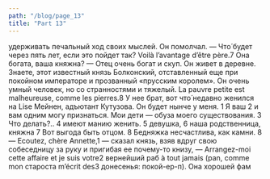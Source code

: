 ```yaml
---
path: "/blog/page_13"
title: "Part 13"
---
```


удерживать печальный ход своих мыслей. Он помолчал.
— Что́ будет через пять лет, если это пойдет так? Voilà l’avantage d’être père.7 Она богата, ваша княжна?
— Отец очень богат и скуп. Он живет в деревне. Знаете, этот известный князь Болконский, отставленный еще при покойном императоре и прозванный «прусским королем». Он очень умный человек, но со странностями и тяжелый. La pauvre petite est malheureuse, comme les pierres.8 У нее брат, вот что́ недавно женился на Lise Мейнен, адъютант Кутузова. Он будет нынче у меня.
1 Я ваш
2 и вам одним могу признаться. Мои дети — обуза моего существования.
3 Что делать?..
4 имеют манию женить.
5 девушка,
6 наша родственница, княжна
7 Вот выгода быть отцом.
8 Бедняжка несчастлива, как камни.
8— Ecoutez, chère Annette,1 — сказал князь, взяв вдруг свою собеседницу за руку и пригибая ее почему-то книзу, — Arrangez-moi cette affaire et je suis votre2 вернейший раб à tout jamais (pan, comme mon староста m’écrit des3 донесенья: покой-ер-п). Она хорошей фам
